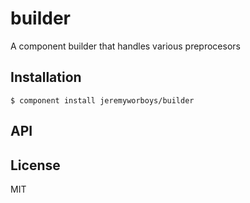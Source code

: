 
# builder

  A component builder that handles various preprocesors

## Installation

    $ component install jeremyworboys/builder

## API

   

## License

  MIT
